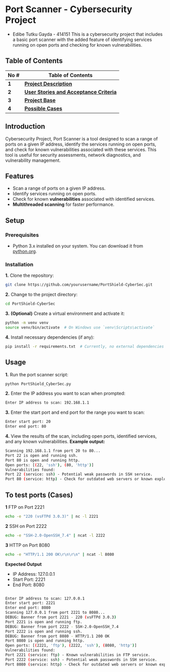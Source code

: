 #  Port Scanner - Cybersecurity Project

- Edibe Tutku Gayda - 414151
This is a cybersecurity project that includes a basic port scanner with the added feature of identifying services running on open ports and checking for known vulnerabilities.


## Table of Contents

| No # | Table of Contents                                                                   |
| --- | ----------------------------------------------------------------------- |
| **1**   | [**Project Description**](https://github.com/Etutku/PortShield_CyberSecurity/blob/main/README.md) |
| **2**   | [**User Stories and Acceptance Criteria**](https://github.com/xkyleann/PortShield_CyberSec/blob/main/PortShield_Documentation.xlsx) |
| **3**   | [**Project Base**](https://github.com/Etutku/PortShield_CyberSecurity/blob/main/PortShield_CyberSec.py) |
| **4**   | [**Possible Cases**](https://github.com/xkyleann/PortShield_CyberSec/blob/main/PossibleCases.md) |



## Introduction

Cybersecurity Project, Port Scanner is a tool designed to scan a range of ports on a given IP address, identify the services running on open ports, and check for known vulnerabilities associated with these services. This tool is useful for security assessments, network diagnostics, and vulnerability management.

## Features

- Scan a range of ports on a given IP address.
- Identify services running on open ports.
- Check for known **vulnerabilities** associated with identified services.
- **Multithreaded scanning** for faster performance.

## Setup

### Prerequisites

- Python 3.x installed on your system. You can download it from [python.org](https://www.python.org/).

### Installation
**1.** Clone the repository:

```bash
git clone https://github.com/yourusername/PortShield-CyberSec.git
```

**2.** Change to the project directory:
```bash
cd PortShield-CyberSec
```

**3.** **(Optional)** Create a virtual environment and activate it:

```bash
python -m venv venv
source venv/bin/activate  # On Windows use `venv\Scripts\activate`
```

**4.** Install necessary dependencies (if any):

```bash
pip install -r requirements.txt  # Currently, no external dependencies are required
```

## Usage
**1.** Run the port scanner script:
```bash
python PortShield_CyberSec.py
```

**2.** Enter the IP address you want to scan when prompted:
```bash
Enter IP address to scan: 192.168.1.1
```

**3.** Enter the start port and end port for the range you want to scan:
```bash
Enter start port: 20
Enter end port: 80
```

**4.** View the results of the scan, including open ports, identified services, and any known vulnerabilities. **Example output:**
```bash
Scanning 192.168.1.1 from port 20 to 80...
Port 22 is open and running ssh.
Port 80 is open and running http.
Open ports: [(22, 'ssh'), (80, 'http')]
Vulnerabilities found:
Port 22 (service: ssh) - Potential weak passwords in SSH service.
Port 80 (service: http) - Check for outdated web servers or known exploits.
```

## To test ports (Cases)

**1** FTP on Port 2221
```bash
echo -e "220 (vsFTPd 3.0.3)" | nc -l 2221
```

**2** SSH on Port 2222
```bash
echo -e "SSH-2.0-OpenSSH_7.4" | ncat -l 2222
```

**3** HTTP on Port 8080
```bash
echo -e "HTTP/1.1 200 OK\r\n\r\n" | ncat -l 8080 
```

**Expected Output** 
- IP Address: 127.0.0.1
- Start Port: 2221
- End Port: 8080

```bash

Enter IP address to scan: 127.0.0.1
Enter start port: 2221
Enter end port: 8080
Scanning 127.0.0.1 from port 2221 to 8080...
DEBUG: Banner from port 2221 - 220 (vsFTPd 3.0.3)
Port 2221 is open and running ftp.
DEBUG: Banner from port 2222 - SSH-2.0-OpenSSH_7.4
Port 2222 is open and running ssh.
DEBUG: Banner from port 8080 - HTTP/1.1 200 OK
Port 8080 is open and running http.
Open ports: [(2221, 'ftp'), (2222, 'ssh'), (8080, 'http')]
Vulnerabilities found:
Port 2221 (service: ftp) - Known vulnerabilities in FTP service.
Port 2222 (service: ssh) - Potential weak passwords in SSH service.
Port 8080 (service: http) - Check for outdated web servers or known exploits.
```


